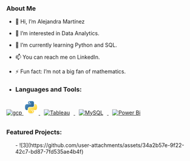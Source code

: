 ### About Me

- 👋 Hi, I’m Alejandra Martínez
- 👀 I’m interested in Data Analytics.
- 🌱 I’m currently learning Python and SQL.
- 📫  You can reach me on LinkedIn.
- ⚡  Fun fact: I’m not a big fan of mathematics.

- <h3 align="left">Languages and Tools:</h3>
<p align="left">
<a href="https://cloud.google.com" target="_blank" rel="noreferrer">
<img src="https://www.vectorlogo.zone/logos/google_cloud/google_cloud-icon.svg" alt="gcp" width="40" height="40"/> 
</a> 
<a href="https://www.python.org" target="_blank" rel="noreferrer">
<img src="https://raw.githubusercontent.com/devicons/devicon/master/icons/python/python-original.svg" alt="python" width="40" height="40"/> 
</a>
<a href="https://www.tableau.com/" target="_blank">
<img style="margin: 10px" src="https://profilinator.rishav.dev/skills-assets/tableau.svg" alt="Tableau" height="50" />
</a>  
<a href="https://www.mysql.com/" target="_blank">
<img style="margin: 10px" src="https://profilinator.rishav.dev/skills-assets/mysql-original-wordmark.svg" alt="MySQL" height="50" />
</a>  
<a href="https://powerbi.microsoft.com/en-us/" target="_blank">
<img style="margin: 10px" src="https://profilinator.rishav.dev/skills-assets/powerbi.png" alt="Power Bi" height="50" />
</a>  
</p>
<h3 align="left">Featured Projects:</h3>
<ul>
- ![3](https://github.com/user-attachments/assets/34a2b57e-9f22-42c7-bd87-7fd535ae4b4f)





